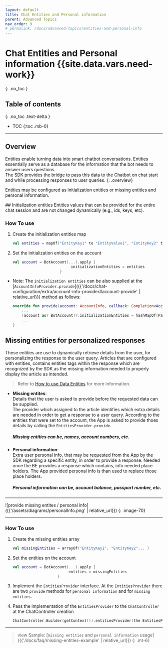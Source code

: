 ```yaml
---
layout: default
title: Chat Entities and Personal information
parent: Advanced Topics
nav_order: 9
# permalink: /docs/advanced-topics/entities-and-personal-info
---
```


# Chat Entities and Personal information {{site.data.vars.need-work}}
{: .no_toc }

## Table of contents
{: .no_toc .text-delta }

- TOC
{:toc .mb-0}

---

## Overview
Entities enable turning data into smart chatbot conversations. Entities essentially serve as a database for the information that the bot needs to answer users questions.   
The SDK provides the bridge to pass this data to the Chatbot on chat start and while processing responses to user queries.
{: .overview}

Entities may be configured as initialization entities or missing entities and personal information.

<a id="initentities"/>
## Initialization entities
Entities values that can be provided for the entire chat session and are not changed dynamically (e.g., ids, keys, etc).

### How To use

1. Create the initialization entities map

   ```kotlin
   val entities = mapOf("EntityKey1" to "EntityValue1", "EntityKey2" to "EntityValue2", ... )
   ```

2. Set the initialization entities on the account

   ```kotlin
   val account = BotAccount(...).apply {
                             initializationEntities = entities
                        }
   ```

- Note: The `initialization entities` can be also supplied at the [`AccountInfoProvider.provide`]({{'/docs/chat-configuration/extra/account-info-provider#account-provide' | relative_url}}) method as follows:

    ```kotlin
    override fun provide(account: AccountInfo, callback: Completion<AccountInfo>) {
        ...
        (account as? BotAccount)?.initializationEntities = hashMapOf(Pair("USERID", "12345"))
        ...
    }
    ```

## Missing entities for personalized responses

These entities are use to dynamically retrieve details from the user, for personalizing the response to the user query.
Articles that are configured with entities, contains entities tags within the response which are recognized by the SDK as the missing information needed to properly display the article as intended. 
> Refer to [How to use Data Entities](https://support.bold360.com/bold360/help/how-to-use-data-entities) for more information.

- **Missing entites**:    
  Details that the user is asked to provide before the requested data can be supplied.   
  The provider which assigned to the article identifies which extra details are needed in order to get a response to a user query. According to the entities that were set to the account, the App is asked to provide thoes details by calling the `EntitiesProvider.provide`.   
  ##### Missing entities can be, names, account numbers, etc.

- **Personal information**:   
  Extra user personal info, that may be requested from the App by the SDK regarding a specific entity, in order to provide a response.
  Needed once the BE provides a response which contains, info needed place holders. The App provided personal info is than used to replace those place holders.
  ##### Personal information can be, account balance, passport number, etc.

--- 

  ![provide missing entites / personal info]({{'/assets/diagrams/personalInfo.png' | relative_url}})
  {: .image-70}

---

### How To use

1. Create the missing entities array

    ```kotlin
    val missingEntities = arrayOf("EntityKey1", "EntityKey2"... )
    ```

2. Set the entities on the account

     ```kotlin
    val account = BotAccount(...).apply {
                              entities = missingEntities
                         }
    ```

3. Implement the `EntitiesProvider` interface.
   At the `EntitiesProvider` there are two `provide` methods for `personal information` and for `missing entities`.

4. Pass the implementation of the `EntitiesProvider` to the `ChatController` at the ChatController creation

    ```kotlin
    ChatController.Builder(getContext()).entitiesProvider(the EntitiesProvider implemintation)...build(...)
    ```
---

 > view Sample: [`missing entities` and `personal information` usage]({{'/docs/faq/missing-entities-example' | relative_url}})
{: .mt-6}
